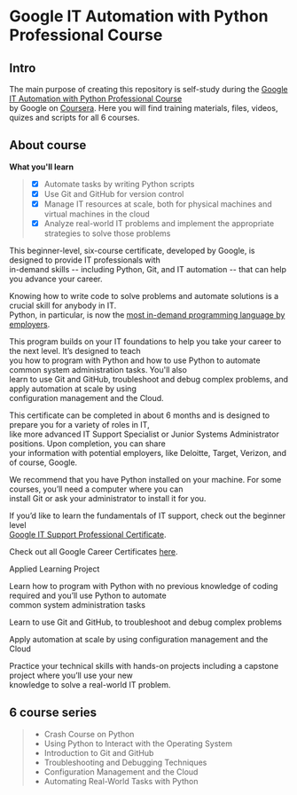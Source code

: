 # Google IT Automation with Python Professional Course

## Intro

The main purpose of creating this repository is self-study during the [Google IT Automation with Python Professional Course](https://www.coursera.org/professional-certificates/google-it-automation)\
by Google on [Coursera](https://www.coursera.org/). Here you will find training materials, files, videos, quizes and scripts for all 6 courses.

## About course

**What you'll learn**

> - [x] Automate tasks by writing Python scripts
> - [x] Use Git and GitHub for version control
> - [x] Manage IT resources at scale, both for physical machines and virtual machines in the cloud
> - [x] Analyze real-world IT problems and implement the appropriate strategies to solve those problems

This beginner-level, six-course certificate, developed by Google, is designed to provide IT professionals with\
in-demand skills -- including Python, Git, and IT automation -- that can help you advance your career.

Knowing how to write code to solve problems and automate solutions is a crucial skill for anybody in IT.\
Python, in particular, is now the [most in-demand programming language by employers](https://insights.dice.com/2019/10/08/python-java-top-languages-employers/).

This program builds on your IT foundations to help you take your career to the next level. It’s designed to teach\
you how to program with Python and how to use Python to automate common system administration tasks. You'll also\
learn to use Git and GitHub, troubleshoot and debug complex problems, and apply automation at scale by using\
configuration management and the Cloud.

This certificate can be completed in about 6 months and is designed to prepare you for a variety of roles in IT,\
like more advanced IT Support Specialist or Junior Systems Administrator positions. Upon completion, you can share\
your information with potential employers, like Deloitte, Target, Verizon, and of course, Google.

We recommend that you have Python installed on your machine. For some courses, you’ll need a computer where you can\
install Git or ask your administrator to install it for you.

If you’d like to learn the fundamentals of IT support, check out the beginner level\
[Google IT Support Professional Certificate](https://www.coursera.org/professional-certificates/google-it-support).

Check out all Google Career Certificates [here](https://www.coursera.org/google-career-certificates).

Applied Learning Project

Learn how to program with Python with no previous knowledge of coding required and you’ll use Python to automate\
common system administration tasks

Learn to use Git and GitHub, to troubleshoot and debug complex problems

Apply automation at scale by using configuration management and the Cloud

Practice your technical skills with hands-on projects including a capstone project where you’ll use your new\
knowledge to solve a real-world IT problem.

## 6 course series

> - Crash Course on Python
> - Using Python to Interact with the Operating System
> - Introduction to Git and GitHub
> - Troubleshooting and Debugging Techniques
> - Configuration Management and the Cloud
> - Automating Real-World Tasks with Python